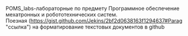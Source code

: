 POMS_labs-лабораторные по предмету Программное обеспечение мехатронных и робототехнических систем.  
Поезная (https://gist.github.com/Jekins/2bf2d0638163f1294637#Parag "ссылка") на форматирование текстовых документов в github 
